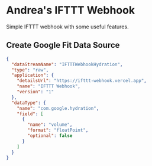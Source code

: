 # Andrea's IFTTT Webhook

Simple IFTTT webhook with some useful features.

## Create Google Fit Data Source

```json
{
  "dataStreamName": "IFTTTWebhookHydration",
  "type": "raw",
  "application": {
    "detailsUrl": "https://ifttt-webhook.vercel.app",
    "name": "IFTTT Webhook",
    "version": "1"
  },
  "dataType": {
    "name": "com.google.hydration",
    "field": [
      {
        "name": "volume",
        "format": "floatPoint",
        "optional": false
      }
    ]
  }
}
```
